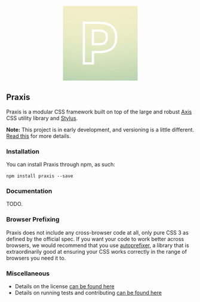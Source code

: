 <p align="center">
  <img src="https://github.com/alejandroiglesias/praxis/raw/master/docs/assets/img/praxis-logo.jpg" alt="Praxis">
</p>

Praxis
------

Praxis is a modular CSS framework built on top of the large and robust [Axis](http://axis.netlify.com/) CSS utility library and [Stylus](http://stylus-lang.com/).

**Note:** This project is in early development, and versioning is a little different. [Read this](http://markup.im/#q4_cRZ1Q) for more details.

### Installation

You can install Praxis through npm, as such:

```
npm install praxis --save
```

### Documentation

TODO.

### Browser Prefixing

Praxis does not include any cross-browser code at all, only pure CSS 3 as defined by the official spec. If you want your code to work better across browsers, we would recommend that you use [autoprefixer](https://github.com/postcss/autoprefixer), a library that is extraordinarily good at ensuring your CSS works correctly in the range of browsers you need it to.

### Miscellaneous

- Details on the license [can be found here](LICENSE)
- Details on running tests and contributing [can be found here](CONTRIBUTING.md)
